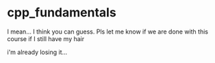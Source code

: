 # cpp_fundamentals
I mean... I think you can guess. Pls let me know if we are done with this course if I still have my hair

i'm already losing it...
